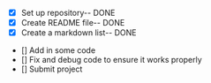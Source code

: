 - [x] Set up repository-- DONE
- [x] Create README file-- DONE
- [x] Create a markdown list-- DONE
- [] Add in some code
- [] Fix and debug code to ensure it works properly
- [] Submit project
